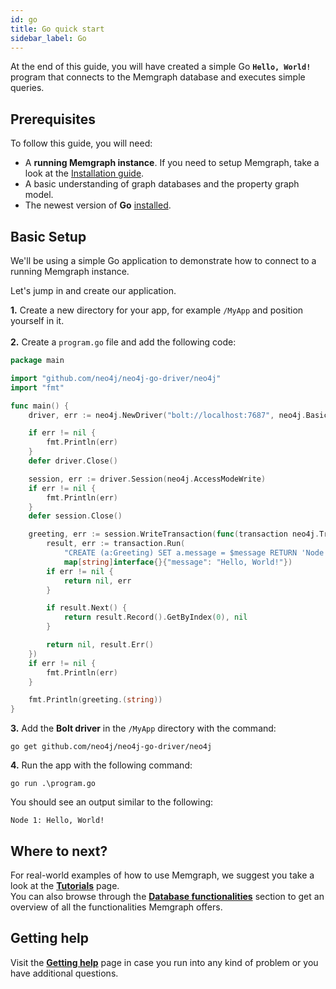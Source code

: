 ```yaml
---
id: go
title: Go quick start
sidebar_label: Go
---
```


At the end of this guide, you will have created a simple Go **`Hello, World!`** program that connects to the Memgraph database and executes simple queries.

## Prerequisites

To follow this guide, you will need:
* A **running Memgraph instance**. If you need to setup Memgraph, take a look at the [Installation guide](/getting-started/installation/installation.md).
* A basic understanding of graph databases and the property graph model.
* The newest version of **Go** [installed](https://golang.org/doc/install).

## Basic Setup

We'll be using a simple Go application to demonstrate how to connect to a running Memgraph instance.

Let's jump in and create our application.

**1.** Create a new directory for your app, for example `/MyApp` and position yourself in it.<br />  
**2.** Create a `program.go` file and add the following code: 

```Go
package main

import "github.com/neo4j/neo4j-go-driver/neo4j"
import "fmt"

func main() {
    driver, err := neo4j.NewDriver("bolt://localhost:7687", neo4j.BasicAuth("", "", ""))

	if err != nil {
		fmt.Println(err)
	}
	defer driver.Close()

	session, err := driver.Session(neo4j.AccessModeWrite)
	if err != nil {
		fmt.Println(err)
	}
	defer session.Close()

	greeting, err := session.WriteTransaction(func(transaction neo4j.Transaction) (interface{}, error) {
		result, err := transaction.Run(
			"CREATE (a:Greeting) SET a.message = $message RETURN 'Node ' + id(a) + ': ' + a.message",
			map[string]interface{}{"message": "Hello, World!"})
		if err != nil {
			return nil, err
		}

		if result.Next() {
			return result.Record().GetByIndex(0), nil
		}

		return nil, result.Err()
	})
	if err != nil {
		fmt.Println(err)
	}

	fmt.Println(greeting.(string))
}
```

**3.** Add the **Bolt driver** in the `/MyApp` directory with the command:

```
go get github.com/neo4j/neo4j-go-driver/neo4j
```

**4.** Run the app with the following command:

```
go run .\program.go
```

You should see an output similar to the following:

```
Node 1: Hello, World!
```

## Where to next?

For real-world examples of how to use Memgraph, we suggest you take a look at the **[Tutorials](/tutorials/tutorials.md)** page.  
You can also browse through the **[Database functionalities](/database-functionalities/database-functionalities.md)** section to get an overview of all the functionalities Memgraph offers.

## Getting help

Visit the **[Getting help](/getting-help/getting-help.md)** page in case you run into any kind of problem or you have additional questions.
